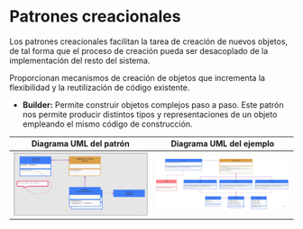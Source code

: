 # Patrones creacionales

Los patrones creacionales  facilitan la tarea de creación de nuevos objetos, de tal forma que el proceso de creación pueda ser desacoplado de la implementación del resto del sistema.

Proporcionan mecanismos de creación de objetos que incrementa la flexibilidad y la reutilización de código existente.

* **Builder:** Permite construir objetos complejos paso a paso. Este patrón nos permite producir distintos tipos y representaciones de un objeto empleando el mismo código de construcción.


| Diagrama UML del patrón       | Diagrama UML del ejemplo       |
| ----------------------------- | ------------------------------ |
| ![Patrón de diseño creacional - Builder](../images/builder.jpg) | ![Ejemplo - Strategy](../images/builder-example.jpg) |